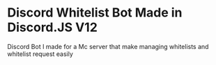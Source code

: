 # Discord Whitelist Bot Made in Discord.JS V12
Discord Bot I made for a Mc server that make managing whitelists and whitelist request easily
